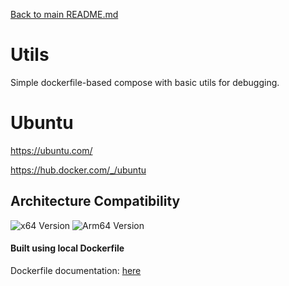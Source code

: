 [Back to main README.md](../../README.md)

# Utils

Simple dockerfile-based compose with basic utils for debugging.

# Ubuntu

<https://ubuntu.com/>

<https://hub.docker.com/_/ubuntu>

## Architecture Compatibility

![x64 Version](https://img.shields.io/docker/v/_/ubuntu/latest?arch=amd64&label=x64) ![Arm64 Version](https://img.shields.io/docker/v/_/ubuntu/latest?arch=arm64&label=arm64)

#### Built using local Dockerfile

Dockerfile documentation: [here](https://docs.docker.com/reference/dockerfile/)
